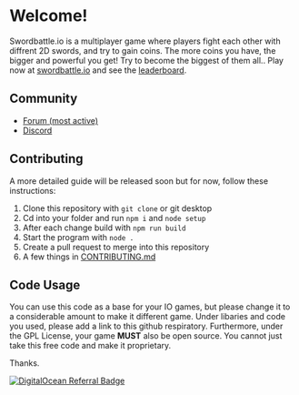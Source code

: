 # Welcome!

Swordbattle.io is a multiplayer game where players fight each other with diffrent 2D swords, and try to gain coins. The more coins you have, the bigger and powerful you get! Try to become the biggest of them all..
Play now at [swordbattle.io](http://swordbattle.io) and see the [leaderboard](https://www.swordbattle.io/leaderboard).

## Community
* [Forum (most active)](https://forum.codergautam.dev)
* [Discord](https://discord.com/invite/BDG8AfkysZ)

## Contributing

A more detailed guide will be released soon but for now, follow these instructions:

1. Clone this repository with `git clone` or git desktop
2. Cd into your folder and run `npm i` and `node setup`
3. After each change build with `npm run build`
4. Start the program with `node .`
5. Create a pull request to merge into this repository
6. A few things in [CONTRIBUTING.md](https://github.com/codergautam/swordbattle.io/blob/main/CONTRIBUTING.md)

## Code Usage
You can use this code as a base for your IO games, but please change it to a considerable amount to make it different game. Under libaries and code you used, please add a link to this github respiratory. Furthermore, under the GPL License, your game **MUST** also be open source. You cannot just take this free code and make it proprietary.

Thanks.

[![DigitalOcean Referral Badge](https://web-platforms.sfo2.cdn.digitaloceanspaces.com/WWW/Badge%201.svg)](https://www.digitalocean.com/?refcode=78c9223db701&utm_campaign=Referral_Invite&utm_medium=Referral_Program&utm_source=badge)
